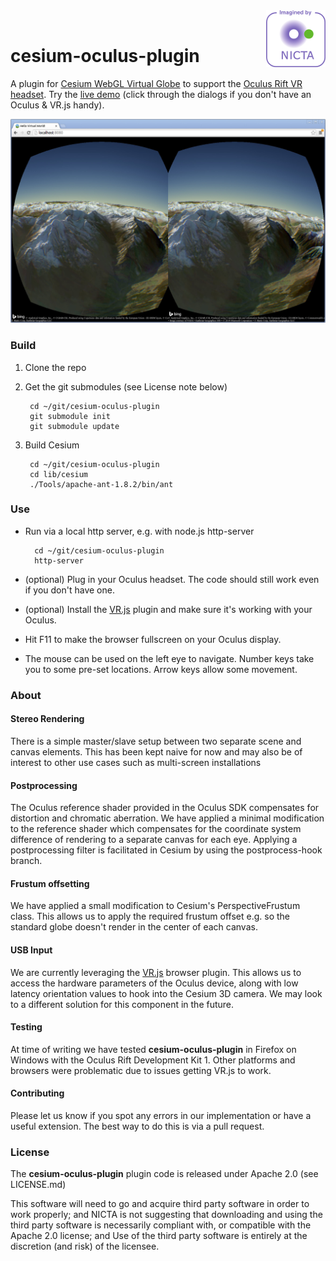 <img align="right" src="images/nicta_logo.png">
<br>

cesium-oculus-plugin
====================

A plugin for [Cesium WebGL Virtual Globe](http://cesiumjs.org) to support the [Oculus Rift VR headset](http://www.oculusvr.com/).
Try the [live demo](http://nicta.github.io/cesium-oculus-plugin/) (click through the dialogs if you don't have an Oculus & VR.js handy).

[![screengrab](/images/screengrab.jpg)](http://nicta.github.io/cesium-oculus-plugin/)

### Build

1. Clone the repo

2. Get the git submodules (see License note below)

        cd ~/git/cesium-oculus-plugin
        git submodule init
        git submodule update

3. Build Cesium

        cd ~/git/cesium-oculus-plugin
        cd lib/cesium
        ./Tools/apache-ant-1.8.2/bin/ant


### Use

* Run via a local http server, e.g. with node.js http-server

        cd ~/git/cesium-oculus-plugin
        http-server

* (optional) Plug in your Oculus headset.  The code should still work even if you don't have one.
* (optional) Install the [VR.js](https://github.com/benvanik/vr.js/tree/master) plugin and make sure it's working with your Oculus.
* Hit F11 to make the browser fullscreen on your Oculus display.
* The mouse can be used on the left eye to navigate.  Number keys take you to some pre-set locations.  Arrow keys allow some movement.

### About

#### Stereo Rendering
There is a simple master/slave setup between two separate scene and canvas elements.
This has been kept naive for now and may also be of interest to other use cases such as
multi-screen installations

#### Postprocessing
The Oculus reference shader provided in the Oculus SDK compensates for distortion and chromatic aberration.
We have applied a minimal modification to the reference shader which compensates for the coordinate system difference of rendering to a separate canvas for each eye.
Applying a postprocessing filter is facilitated in Cesium by using the postprocess-hook branch.

#### Frustum offsetting
We have applied a small modification to Cesium's PerspectiveFrustum class.
This allows us to apply the required frustum offset e.g. so the standard globe doesn't render in the center of each canvas.

#### USB Input
We are currently leveraging the [VR.js](https://github.com/benvanik/vr.js/tree/master) browser plugin.
This allows us to access the hardware parameters of the Oculus device, along with low latency orientation values to hook into the Cesium 3D camera.
We may look to a different solution for this component in the future.

#### Testing
At time of writing we have tested **cesium-oculus-plugin** in Firefox on Windows with the Oculus Rift Development Kit 1.
Other platforms and browsers were problematic due to issues getting VR.js to work.

#### Contributing
Please let us know if you spot any errors in our implementation or have a useful extension.  The best way to do this is via a pull request.

### License

The **cesium-oculus-plugin** plugin code is released under Apache 2.0 (see LICENSE.md)

This software will need to go and acquire third party software in order to work properly;
and NICTA is not suggesting that downloading and using the third party software is necessarily
compliant with, or compatible with the Apache 2.0 license; and
Use of the third party software is entirely at the discretion (and risk) of the licensee.
